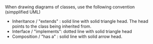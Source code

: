 When drawing diagrams of classes, use the following convention (simpplified UML)

* Inheritance / "extends" : solid line with solid triangle head. The head points to the class being inherited from.
* Interface / "implements": dotted line with solid triangle head
* Composition / "has a" : solid line with solid arrow head.

